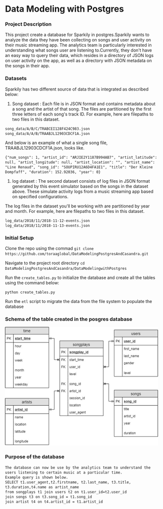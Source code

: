 # Data Modeling with Postgres
### Project Description
This project create a database for Sparkily in postgres.Sparkily wants to analyze the data they have been collecting on songs and user activity on their music streaming app.
The analytics team is particularly interested in understanding what songs user are listening to.Currently, they don't have an easy way to query their data, which resides in a directory of JSON logs on user activity on the app, as well as a directory with JSON metadata on the songs in their app.

### Datasets
Sparkily has two different source of data that is integrated as described below:
1. Song dataset :  Each file is in JSON format and contains metadata about a song and the artist of that song. The files are partitioned by the first three letters of each song's track ID. For example, here are filepaths to two files in this dataset.
```
song_data/A/B/C/TRABCEI128F424C983.json
song_data/A/A/B/TRAABJL12903CDCF1A.json
```

And below is an example of what a single song file, TRAABJL12903CDCF1A.json, looks like.

```
{"num_songs": 1, "artist_id": "ARJIE2Y1187B994AB7", "artist_latitude": null, "artist_longitude": null, "artist_location": "", "artist_name": "Line Renaud", "song_id": "SOUPIRU12A6D4FA1E1", "title": "Der Kleine Dompfaff", "duration": 152.92036, "year": 0}
```


1. log dataset : The second dataset consists of log files in JSON format generated by this event simulator based on the songs in the dataset above. These simulate activity logs from a music streaming app based on specified configurations.

The log files in the dataset you'll be working with are partitioned by year and month. For example, here are filepaths to two files in this dataset.

```
log_data/2018/11/2018-11-12-events.json
log_data/2018/11/2018-11-13-events.json
```

### Initial Setup
Clone the repo using the commad `git clone https://github.com/toraaglobal/DataModelingPostgresAndCasandra.git` 

Navigate to the project root directory `cd DataModelingPostgresAndCasandra/DataModelingwithPostgres`

Run the `create_tables.py` to initialize the database and create all the tables using the command below:
```
python create_tables.py
```

Run the `etl` script to migrate the data from the file system to populate the database

### Schema of the table created in the posgres database
![Schema](https://github.com/toraaglobal/DataModelingPostgresAndCasandra/blob/master/songplayschema.jpg)

### Purpose of the database
```
The database can now be use by the analytics team to understand the users listening to certain music at a particular time.
Example query is shown below.
SELECT t1.user_agent,t2.firstname, t2.last_name, t3.title, t3.duration,t4.name as artist_name
from songplays t1 join users t2 on t1.user_id=t2.user_id
join songs t3 on t3.song_id = t1.song_id
join artist t4 on t4.artist_id = t1.artist_id
```